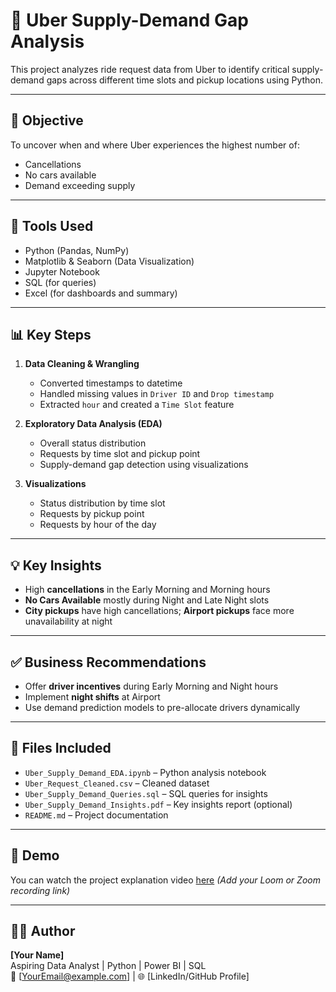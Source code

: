 # 🚗 Uber Supply-Demand Gap Analysis

This project analyzes ride request data from Uber to identify critical supply-demand gaps across different time slots and pickup locations using Python.

---

## 📌 Objective

To uncover when and where Uber experiences the highest number of:
- Cancellations
- No cars available
- Demand exceeding supply

---

## 🔧 Tools Used

- Python (Pandas, NumPy)
- Matplotlib & Seaborn (Data Visualization)
- Jupyter Notebook
- SQL (for queries)
- Excel (for dashboards and summary)

---

## 📊 Key Steps

1. **Data Cleaning & Wrangling**
   - Converted timestamps to datetime
   - Handled missing values in `Driver ID` and `Drop timestamp`
   - Extracted `hour` and created a `Time Slot` feature

2. **Exploratory Data Analysis (EDA)**
   - Overall status distribution
   - Requests by time slot and pickup point
   - Supply-demand gap detection using visualizations

3. **Visualizations**
   - Status distribution by time slot
   - Requests by pickup point
   - Requests by hour of the day

---

## 💡 Key Insights

- High **cancellations** in the Early Morning and Morning hours
- **No Cars Available** mostly during Night and Late Night slots
- **City pickups** have high cancellations; **Airport pickups** face more unavailability at night

---

## ✅ Business Recommendations

- Offer **driver incentives** during Early Morning and Night hours
- Implement **night shifts** at Airport
- Use demand prediction models to pre-allocate drivers dynamically

---

## 📁 Files Included

- `Uber_Supply_Demand_EDA.ipynb` – Python analysis notebook
- `Uber_Request_Cleaned.csv` – Cleaned dataset
- `Uber_Supply_Demand_Queries.sql` – SQL queries for insights
- `Uber_Supply_Demand_Insights.pdf` – Key insights report (optional)
- `README.md` – Project documentation

---

## 🎥 Demo

You can watch the project explanation video [here](https://your-video-link.com) *(Add your Loom or Zoom recording link)*

---

## 👩‍💻 Author

**[Your Name]**  
Aspiring Data Analyst | Python | Power BI | SQL  
📧 [YourEmail@example.com] | 🌐 [LinkedIn/GitHub Profile]

